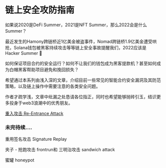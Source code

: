 # 链上安全攻防指南

如果说2020是DeFi Summer，2021是NFT Summer，那么2022会是什么Summer？

最近发生的Hamony跨链桥近1亿美金被盗事件，Nomad跨链桥1.9亿美金遭受哄抢，Solana钱包被黑客持续攻击等等链上安全事故提醒我们，2022应该是Hacker Summer 🤪

如何保证项目合约的安全运行？如何不让我们的钱包成为黑客提款机？甚至如何成为白帽黑客帮助项目避免和挽回损失？

希望通过本系列由浅入深的文章，介绍目前一些常见的智能合约安全漏洞及其防范策略，以及链上操作中需要注意的各类安全问题。

作者才疏学浅，文章中纰漏之处恳请各位指正，同时也希望能够抛砖引玉，结识更多投身于web3浪潮中的优秀朋友。

[重入攻击 Re-Entrance Attack](https://www.notion.so/Re-Entrance-Attack-55133b1e8c944c7997dfbbed5b0a3c1a)

### 未完待续….

重用签名攻击 Signature Replay

夹子 - 抢跑攻击 frontrun和 三明治攻击 sandwich attack

蜜罐 honeypot
